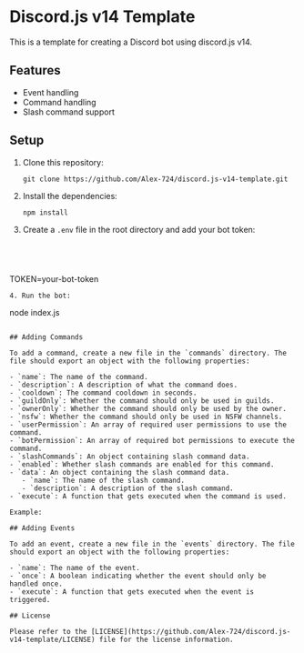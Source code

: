 # Discord.js v14 Template

This is a template for creating a Discord bot using discord.js v14.

## Features

- Event handling
- Command handling
- Slash command support

## Setup

1. Clone this repository:
   ```
   git clone https://github.com/Alex-724/discord.js-v14-template.git
   ```
2. Install the dependencies:
   ```
   npm install
   ```
3. Create a `.env` file in the root directory and add your bot token:
   ```


  

 TOKEN=your-bot-token
   ```
4. Run the bot:
   ```
   node index.js
   ```

## Adding Commands

To add a command, create a new file in the `commands` directory. The file should export an object with the following properties:

- `name`: The name of the command.
- `description`: A description of what the command does.
- `cooldown`: The command cooldown in seconds.
- `guildOnly`: Whether the command should only be used in guilds.
- `ownerOnly`: Whether the command should only be used by the owner.
- `nsfw`: Whether the command should only be used in NSFW channels.
- `userPermission`: An array of required user permissions to use the command.
- `botPermission`: An array of required bot permissions to execute the command.
- `slashCommands`: An object containing slash command data.
   - `enabled`: Whether slash commands are enabled for this command.
   - `data`: An object containing the slash command data.
      - `name`: The name of the slash command.
      - `description`: A description of the slash command.
- `execute`: A function that gets executed when the command is used.

Example:

## Adding Events

To add an event, create a new file in the `events` directory. The file should export an object with the following properties:

- `name`: The name of the event.
- `once`: A boolean indicating whether the event should only be handled once.
- `execute`: A function that gets executed when the event is triggered.

## License

Please refer to the [LICENSE](https://github.com/Alex-724/discord.js-v14-template/LICENSE) file for the license information.
